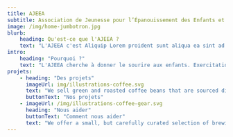 ```yaml
---
title: AJEEA
subtitle: Association de Jeunesse pour l’Épanouissement des Enfants et Adolescents, Ouagadougou - Burkina Faso
image: /img/home-jumbotron.jpg
blurb:
    heading: Qu'est-ce que l'AJEEA ?
    text: "L'AJEEA c'est Aliquip Lorem proident sunt aliqua ea sint ad sunt mollit dolor sunt dolor. Fugiat excepteur do duis ut aliqua anim laboris officia sunt. Dolor et anim excepteur reprehenderit et eu cupidatat esse magna amet tempor dolore pariatur."
intro:
    heading: "Pourquoi ?"
    text: "L'AJEEA cherche à donner le sourire aux enfants. Exercitation incididunt aute culpa laboris dolore dolor amet irure ipsum in ipsum."
projets:
    - heading: "Des projets"
      imageUrl: img/illustrations-coffee.svg
      text: "We sell green and roasted coffee beans that are sourced directly from independent farmers and farm cooperatives. We’re proud to offer a variety of coffee beans grown with great care for the environment and local communities. Check our post or contact us directly for current availability."
      buttonText: "Nos projets"
    - imageUrl: /img/illustrations-coffee-gear.svg
      heading: "Nous aider"
      buttonText: "Comment nous aider"
      text: "We offer a small, but carefully curated selection of brewing gear and tools for every taste and experience level. No matter if you roast your own beans or just bought your first french press, you’ll find a gadget to fall in love with in our shop."
---
```



